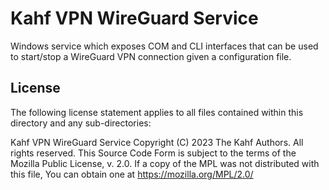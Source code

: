 # Kahf VPN WireGuard Service

Windows service which exposes COM and CLI interfaces that can be used to
start/stop a WireGuard VPN connection given a configuration file.

## License

The following license statement applies to all files contained within this
directory and any sub-directories:

Kahf VPN WireGuard Service
Copyright (C) 2023 The Kahf Authors. All rights reserved.
This Source Code Form is subject to the terms of the Mozilla Public
License, v. 2.0. If a copy of the MPL was not distributed with this file,
You can obtain one at https://mozilla.org/MPL/2.0/

